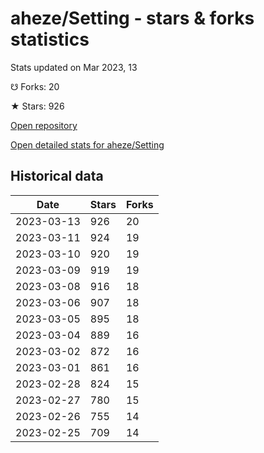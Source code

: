 # aheze/Setting - stars & forks statistics

Stats updated on Mar 2023, 13

☋ Forks: 20

★ Stars: 926

[Open repository](https://github.com/aheze/Setting)

[Open detailed stats for aheze/Setting](https://reviewgithub.com/rep/aheze/Setting)

## Historical data
| Date | Stars | Forks |
|------|-------|-------|
| 2023-03-13 | 926 | 20 | 
| 2023-03-11 | 924 | 19 | 
| 2023-03-10 | 920 | 19 | 
| 2023-03-09 | 919 | 19 | 
| 2023-03-08 | 916 | 18 | 
| 2023-03-06 | 907 | 18 | 
| 2023-03-05 | 895 | 18 | 
| 2023-03-04 | 889 | 16 | 
| 2023-03-02 | 872 | 16 | 
| 2023-03-01 | 861 | 16 | 
| 2023-02-28 | 824 | 15 | 
| 2023-02-27 | 780 | 15 | 
| 2023-02-26 | 755 | 14 | 
| 2023-02-25 | 709 | 14 | 

